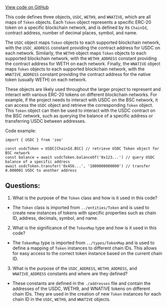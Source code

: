[View code on GitHub](zoo-labs/zoo/blob/master/zdk/src/constants/tokens.ts)

This code defines three objects, `USDC`, `WETH9`, and `WNATIVE`, which are all maps of `Token` objects. Each `Token` object represents a specific ERC-20 token on a specific blockchain network, and is defined by its `ChainId`, contract address, number of decimal places, symbol, and name. 

The `USDC` object maps `Token` objects to each supported blockchain network, with the `USDC_ADDRESS` constant providing the contract address for USDC on each network. Similarly, the `WETH9` object maps `Token` objects to each supported blockchain network, with the `WETH9_ADDRESS` constant providing the contract address for WETH on each network. Finally, the `WNATIVE` object maps `Token` objects to each supported blockchain network, with the `WNATIVE_ADDRESS` constant providing the contract address for the native token (usually WETH) on each network.

These objects are likely used throughout the larger project to represent and interact with various ERC-20 tokens on different blockchain networks. For example, if the project needs to interact with USDC on the BSC network, it can access the `USDC` object and retrieve the corresponding `Token` object. This `Token` object can then be used to interact with the USDC contract on the BSC network, such as querying the balance of a specific address or transferring USDC between addresses. 

Code example:
```
import { USDC } from 'zoo'

const usdcToken = USDC[ChainId.BSC] // retrieve USDC Token object for BSC network
const balance = await usdcToken.balanceOf('0x123...') // query USDC balance of a specific address
await usdcToken.transfer('0x456...', '1000000000000') // transfer 0.000001 USDC to another address
```
## Questions: 
 1. What is the purpose of the `Token` class and how is it used in this code?
- The `Token` class is imported from `../entities/Token` and is used to create new instances of tokens with specific properties such as chain ID, address, decimals, symbol, and name.

2. What is the significance of the `TokenMap` type and how is it used in this code?
- The `TokenMap` type is imported from `../types/TokenMap` and is used to define a mapping of `Token` instances to different chain IDs. This allows for easy access to the correct token instance based on the current chain ID.

3. What is the purpose of the `USDC_ADDRESS`, `WETH9_ADDRESS`, and `WNATIVE_ADDRESS` constants and where are they defined?
- These constants are defined in the `./addresses` file and contain the addresses of the USDC, WETH9, and WNATIVE tokens on different chain IDs. They are used in the creation of new `Token` instances for each chain ID in the `USDC`, `WETH9`, and `WNATIVE` objects.